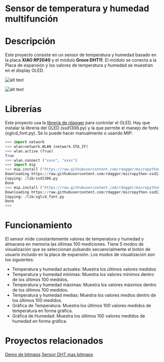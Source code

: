 # Sensor de temperatura y humedad multifunción

# Descripción
Este proyecto consiste en un sensor de temperatura y humedad basado en la placa **XIAO RP2040** y el módulo **Grove DHT11**. El módulo se conecta a la Placa de expansión y los valores de temperatura y humedad se muestran en el display OLED.

![alt text](images/multi1.jpg)

![alt text](images/multi2.jpg)


# Librerías
Este proyecto usa la [librería de rdagger](https://github.com/rdagger/micropython-ssd1306) para controlar el OLED.
Hay que instalar la librería del OLED (ssd1306.py) y la que permite el manejo de fonts (xglcd_font.py). Se lo puede hacer manualmente o usando MIP:

```python annotate
>>> import network
>>> wlan=network.WLAN (network.STA_IF)
>>> wlan.active (True)
True
>>> wlan.connect ("xxxx", "xxxx")
>>> import mip
>>> mip.install ("https://raw.githubusercontent.com/rdagger/micropython-ssd1306/refs/heads/main/ssd1306.py")
Downloading https://raw.githubusercontent.com/rdagger/micropython-ssd1306/refs/heads/main/ssd1306.py to /lib
Copying: /lib/ssd1306.py
Done
>>> mip.install ("https://raw.githubusercontent.com/rdagger/micropython-ssd1306/refs/heads/main/xglcd_font.py")
Downloading https://raw.githubusercontent.com/rdagger/micropython-ssd1306/refs/heads/main/xglcd_font.py to /lib
Copying: /lib/xglcd_font.py
Done
>>> 

```

# Funcionamiento

El sensor mide constantemente valores de temperatura y humedad y almacena en memoria las últimas 100 mediciones.  Tiene 5 modos de visualización que se seleccionan pulsando secuencialmente el botón de usuario incluido en la placa de expansión. 
Los modos de visualización son los siguientes:

- Temperatura y humedad actuales: Muestra los últimos valores medidos
- Temperatura y humedad mínimas: Muestra los valores mínimos dentro de los últimos 100 medidos.
- Temperatura y humedad máximas: Muestra los valores máximos dentro de los últimos 100 medidos.
- Temperatura y humedad medias: Muestra los valores medios dentro de los últimos 100 medidos.
- Gráfica de Temperatura: Muestra los últimos 100 valores medidos de temperatura en forma gráfica.
- Gráfica de Humedad: Muestra los últimos 100 valores medidos de humedad en forma gráfica.

# Proyectos relacionados

[Demo de bitmaps](https://github.com/profetolocka/XIAO/tree/main/Espa%C3%B1ol/RP2040-Base-OLED-Bitmap-Mpy)
[Sensor DHT mas bitmaps](https://github.com/profetolocka/XIAO/tree/main/Espa%C3%B1ol/RP2040-Base-OLED-DHT11-Bitmap-Mpy)

